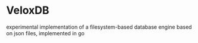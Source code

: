 # VeloxDB
experimental implementation of a filesystem-based database engine based on json files, implemented in go

